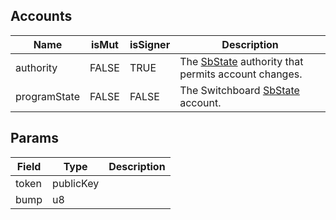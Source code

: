 

## Accounts
|Name|isMut|isSigner|Description|
|--|--|--|--|
| authority | FALSE | TRUE | The [SbState](/api/idl/accounts/SbState) authority that permits account changes. | 
| programState | FALSE | FALSE | The Switchboard [SbState](/api/idl/accounts/SbState) account. | 
## Params
|Field|Type|Description|
|--|--|--|
| token |  publicKey |  |
| bump |  u8 |  |
